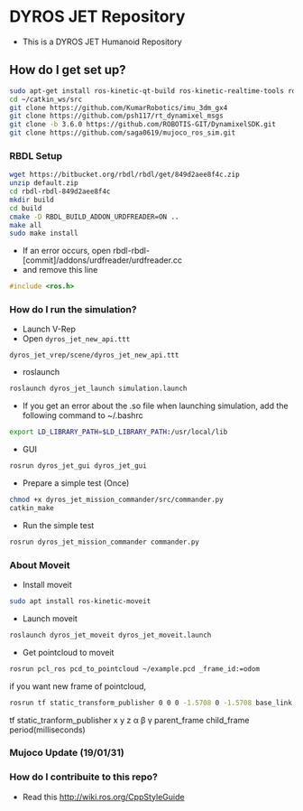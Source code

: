 # DYROS JET Repository #

* This is a DYROS JET Humanoid Repository

## How do I get set up? ##

```sh
sudo apt-get install ros-kinetic-qt-build ros-kinetic-realtime-tools ros-kinetic-smach-viewer
cd ~/catkin_ws/src
git clone https://github.com/KumarRobotics/imu_3dm_gx4
git clone https://github.com/psh117/rt_dynamixel_msgs
git clone -b 3.6.0 https://github.com/ROBOTIS-GIT/DynamixelSDK.git
git clone https://github.com/saga0619/mujoco_ros_sim.git
```

### RBDL Setup ###
```sh
wget https://bitbucket.org/rbdl/rbdl/get/849d2aee8f4c.zip
unzip default.zip
cd rbdl-rbdl-849d2aee8f4c
mkdir build
cd build
cmake -D RBDL_BUILD_ADDON_URDFREADER=ON ..
make all
sudo make install
```
* If an error occurs, open rbdl-rbdl-[commit]/addons/urdfreader/urdfreader.cc
* and remove this line
```cpp
#include <ros.h>
```

### How do I run the simulation? ###

* Launch V-Rep
* Open `dyros_jet_new_api.ttt`
```
dyros_jet_vrep/scene/dyros_jet_new_api.ttt
```
* roslaunch
```sh
roslaunch dyros_jet_launch simulation.launch
```
* If you get an error about the .so file when launching simulation, add the following command to ~/.bashrc
```sh
export LD_LIBRARY_PATH=$LD_LIBRARY_PATH:/usr/local/lib
```
* GUI
```sh
rosrun dyros_jet_gui dyros_jet_gui
```
* Prepare a simple test (Once)
```sh
chmod +x dyros_jet_mission_commander/src/commander.py
catkin_make
```
* Run the simple test
```sh
rosrun dyros_jet_mission_commander commander.py
```

### About Moveit ###
* Install moveit
```sh
sudo apt install ros-kinetic-moveit
```

* Launch moveit
```sh
roslaunch dyros_jet_moveit dyros_jet_moveit.launch
```

* Get pointcloud to moveit 
```sh
rosrun pcl_ros pcd_to_pointcloud ~/example.pcd _frame_id:=odom
```
if you want new frame of pointcloud,
```sh
rosrun tf static_transform_publisher 0 0 0 -1.5708 0 -1.5708 base_link odom2 100
```
tf static_tranform_publisher x y z α β γ parent_frame child_frame period(milliseconds)

### Mujoco Update (19/01/31) ###



### How do I contribuite to this repo? ###
* Read this http://wiki.ros.org/CppStyleGuide

